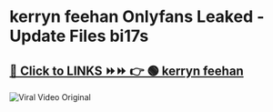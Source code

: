 
 # kerryn feehan Onlyfans Leaked - Update Files bi17s

## <h2><a href="https://clipsfans.com/kerryn_feehan&ref=git">🔗 Click to LINKS ⏩⏩ 👉 🟢 kerryn feehan </a></h2>

<a href="https://clipsfans.com/kerryn_feehan&ref=git" rel="nofollow" data-target="animated-image.originalLink"><img src="https://i.ibb.co.com/xMMVF88/686577567.gif" alt="Viral Video Original" style="max-width: 100%; display: inline-block;" data-target="animated-image.originalImage"></a>

